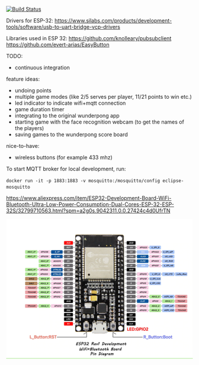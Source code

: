 [![Build Status](https://travis-ci.org/avrj/table-tennis.svg?branch=master)](https://travis-ci.org/avrj/table-tennis)

Drivers for ESP-32: https://www.silabs.com/products/development-tools/software/usb-to-uart-bridge-vcp-drivers

Libraries used in ESP 32:
https://github.com/knolleary/pubsubclient
https://github.com/evert-arias/EasyButton

TODO:
* continuous integration

feature ideas: 
* undoing points
* multiple game modes (like 2/5 serves per player, 11/21 points to win etc.)
* led indicator to indicate wifi+mqtt connection
* game duration timer
* integrating to the original wunderpong app
* starting game with the face recognition webcam (to get the names of the players)
* saving games to the wunderpong score board

nice-to-have:
* wireless buttons (for example 433 mhz)

To start MQTT broker for local development, run: 

`docker run -it -p 1883:1883 -v mosquitto:/mosquitto/config eclipse-mosquitto`

https://www.aliexpress.com/item/ESP32-Development-Board-WiFi-Bluetooth-Ultra-Low-Power-Consumption-Dual-Cores-ESP-32-ESP-32S/32799710563.html?spm=a2g0s.9042311.0.0.27424c4d0UfrTN

![ESP32 pinout](esp-32/esp32_pinout.webp)
